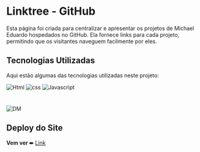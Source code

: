 # Linktree - GitHub

Esta página foi criada para centralizar e apresentar os projetos de Michael Eduardo hospedados no GitHub. Ela fornece links para cada projeto, permitindo que os visitantes naveguem facilmente por eles.

## Tecnologias Utilizadas

Aqui estão algumas das tecnologias utilizadas neste projeto:

![Html](https://github.com/Michaeleduardoo/Linktree-GitHub/assets/106412874/a933c675-47db-4c7b-a183-262fce2e36a3)
![css](https://github.com/Michaeleduardoo/Linktree-GitHub/assets/106412874/b64f01c1-4429-4722-bca8-1e84e0abdfbd)
![Javascript](https://github.com/Michaeleduardoo/Linktree-GitHub/assets/106412874/4ced4d37-bb6b-438e-afe5-79588f456f64)

# 

![DM](https://github.com/Michaeleduardoo/Linktree-GitHub/assets/106412874/5bc20d8d-0380-466b-be49-4208597b9452)

## Deploy do Site

**Vem ver ➨**  [Link](https://linktreegithub.netlify.app/)
